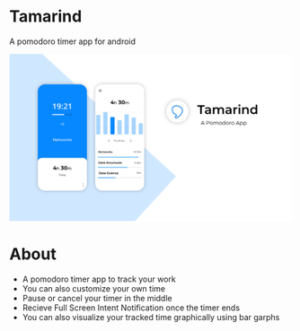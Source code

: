 <h1>Tamarind</h1>

<p>A pomodoro timer app for android</p>
<img src="https://github.com/mmchinmay555/Tamarind/blob/master/app/src/main/Tamarind.png"/>

<h1>About</h1>
<ul>
  <li>A pomodoro timer app to track your work</li>
  <li>You can also customize your own time</li>
  <li>Pause or cancel your timer in the middle</li>
  <li>Recieve Full Screen Intent Notification once the timer ends</li>
  <li>You can also visualize your tracked time graphically using bar garphs</li>
</ul>

